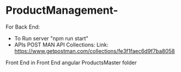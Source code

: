 # ProductManagement-
For Back End: 
- To Run server "npm run start"
- APIs
POST MAN API Collections:
Link:
https://www.getpostman.com/collections/fe3f1faec6d9f7ba8058

Front End in Front End angular ProductsMaster folder

